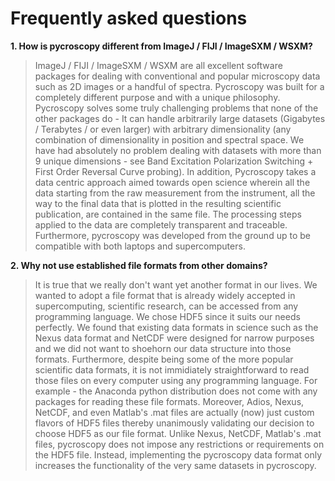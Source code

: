 Frequently asked questions
==========================

**1.  How is pycroscopy different from ImageJ / FIJI / ImageSXM / WSXM?**

> ImageJ / FIJI / ImageSXM / WSXM are all excellent software packages for dealing with conventional and popular microscopy data such as 2D images or a handful of spectra. Pycroscopy was built for a completely different purpose and with a unique philosophy. Pycroscopy solves some truly challenging problems that none of the other packages do - It can handle arbitrarily large datasets (Gigabytes / Terabytes / or even larger) with arbitrary dimensionality (any combination of dimensionality in position and spectral space. We have had absolutely no problem dealing with datasets with more than 9 unique dimensions - see Band Excitation Polarization Switching + First Order Reversal Curve probing). In addition, Pycroscopy takes a data centric approach aimed towards open science wherein all the data starting from the raw measurement from the instrument, all the way to the final data that is plotted in the resulting scientific publication, are contained in the same file. The processing steps applied to the data are completely transparent and traceable. Furthermore, pycroscopy was developed from the ground up to be compatible with both laptops and supercomputers.  

**2. Why not use established file formats from other domains?**

> It is true that we really don't want yet another format in our lives. We wanted to adopt a file format that is already widely accepted in supercomputing, scientific research, can be accessed from any programming language. We chose HDF5 since it suits our needs perfectly. We found that existing data formats in science such as the Nexus data format and NetCDF were designed for narrow purposes and we did not want to shoehorn our data structure into those formats. Furthermore, despite being some of the more popular scientific data formats, it is not immidiately straightforward to read those files on every computer using any programming language. For example - the Anaconda python distribution does not come with any packages for reading these file formats. Moreover, Adios, Nexus, NetCDF, and even Matlab's .mat files are actually (now) just custom flavors of HDF5 files thereby unanimously validating our decision to choose HDF5 as our file format. Unlike Nexus, NetCDF, Matlab's .mat files, pycroscopy does not impose any restrictions or requirements on the HDF5 file. Instead, implementing the pycroscopy data format only increases the functionality of the very same datasets in pycroscopy. 
